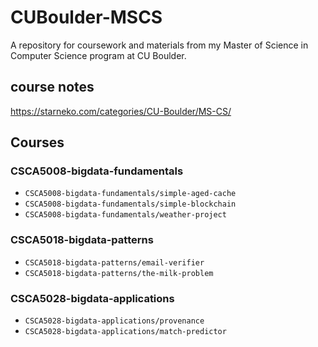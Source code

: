 # CUBoulder-MSCS
A repository for coursework and materials from my Master of Science in Computer Science program at CU Boulder. 

## course notes
https://starneko.com/categories/CU-Boulder/MS-CS/

## Courses

### CSCA5008-bigdata-fundamentals
- `CSCA5008-bigdata-fundamentals/simple-aged-cache`
- `CSCA5008-bigdata-fundamentals/simple-blockchain`
- `CSCA5008-bigdata-fundamentals/weather-project`

### CSCA5018-bigdata-patterns
- `CSCA5018-bigdata-patterns/email-verifier`
- `CSCA5018-bigdata-patterns/the-milk-problem`

### CSCA5028-bigdata-applications
- `CSCA5028-bigdata-applications/provenance`
- `CSCA5028-bigdata-applications/match-predictor`
